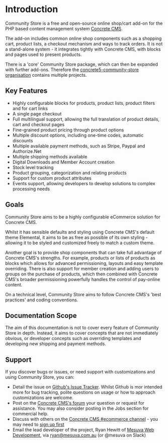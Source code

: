 # Introduction
 
Community Store is a free and open-source online shop/cart add-on for the PHP based content management system [Concrete CMS](https://www.concretecms.org/).

The add-on includes common online shop components such as a shopping cart, product lists, a checkout mechanism and ways to track orders. It is not a stand-alone system - it integrates tightly with Concrete CMS, with blocks and pages used to present products.

There is a 'core' Community Store package, which can then be expanded with further add-ons. Therefore the [concrete5-community-store organisation](https://github.com/concrete5-community-store) contains multiple projects.


## Key Features

- Highly configurable blocks for products, product lists, product filters and for cart links
- A single page checkout
- Full multilingual support, allowing the full translation of product details, cart and checkout pages
- Fine-grained product pricing through product options
- Multiple discount options, including one-time codes, automatic discounts
- Multiple available payment methods, such as Stripe, Paypal and Authorize.Net
- Multiple shipping methods available
- Digital Downloads and Member Account creation
- Stock level tracking
- Product grouping, categorization and relating products
- Support for custom product attributes
- Events support, allowing developers to develop solutions to complex processing needs


## Goals

Community Store aims to be a highly configurable eCommerce solution for Concrete CMS. 

Whilst it has sensible defaults and styling using Concrete CMS's default theme Elemental, it aims to be as free as possible of its own styling - allowing it to be styled and customized freely to match a custom theme.

Another goal is to provide shop components that can take full advantage of Concrete CMS's strengths. For example, products or lists of products as blocks which allows for advanced permissioning, layouts and easy template overriding. There is also support for member creation and adding users to groups on the purchase of products, which then combined with Concrete CMS's broader permissioning powerfully handles the control of pay-online content. 

On a technical level, Community Store aims to follow Concrete CMS's 'best practices' and coding conventions. 

 
## Documentation Scope

The aim of this documentation is not to cover every feature of Community Store in depth. Instead, it aims to cover concepts that are not immediately obvious, or developer concepts such as overriding templates and developing new shipping and payment methods.
 
## Support

If you discover bugs or issues, or need support with customizations and using Community Store, you can:

- Detail the issue on [Github's Issue Tracker](https://github.com/concrete5-community-store/community_store/issues). Whilst Github is mor intended more for bug tracking, polite questions on usage or how to approach customizations are welcome.
- Post on the [Concrete CMS's forum](https://forums.concretecms.org/c/ecommerce/10) your question or request for assistance. You may also consider posting in the Jobs section for commercial help.
- Discuss with others on the [Concrete CMS #ecommerce channel](https://concrete5.slack.com/#ecommerce)  - you may need to [sign up first](https://slack.concrete5.org/)
- Email the lead developer of the project, Ryan Hewitt of [Mesuva Web Development](https://www.mesuva.com), via [ryan@mesuva.com.au](ryan@mesuva.com.au) (or @mesuva on Slack)
